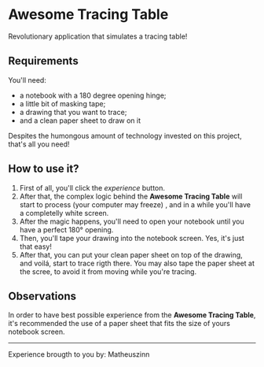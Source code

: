 # Awesome Tracing Table

Revolutionary application that simulates a tracing table! 

## Requirements

You'll need:
- a notebook with a 180 degree opening hinge;
- a little bit of masking tape;
- a drawing that you want to trace;
- and a clean paper sheet to draw on it

Despites the humongous amount of technology invested on this project, that's all you need!

## How to use it?

1. First of all, you'll click the *experience* button. 
2. After that, the complex logic behind the **Awesome Tracing Table** will start to process (your computer may freeze) , and in a while you'll have a completelly white screen.
3. After the magic happens, you'll need to open your notebook until you have a perfect 180° opening.
4. Then, you'll tape your drawing into the notebook screen. Yes, it's just that easy!
5. After that, you can put your clean paper sheet on top of the drawing, and voilá, start to trace rigth there. You may also tape the paper sheet at the scree, to avoid it from moving while you're tracing.

## Observations

In order to have best possible experience from the **Awesome Tracing Table**, it's recommended the use of a paper sheet that fits the size of yours notebook screen.


----

Experience brougth to you by: Matheuszinn